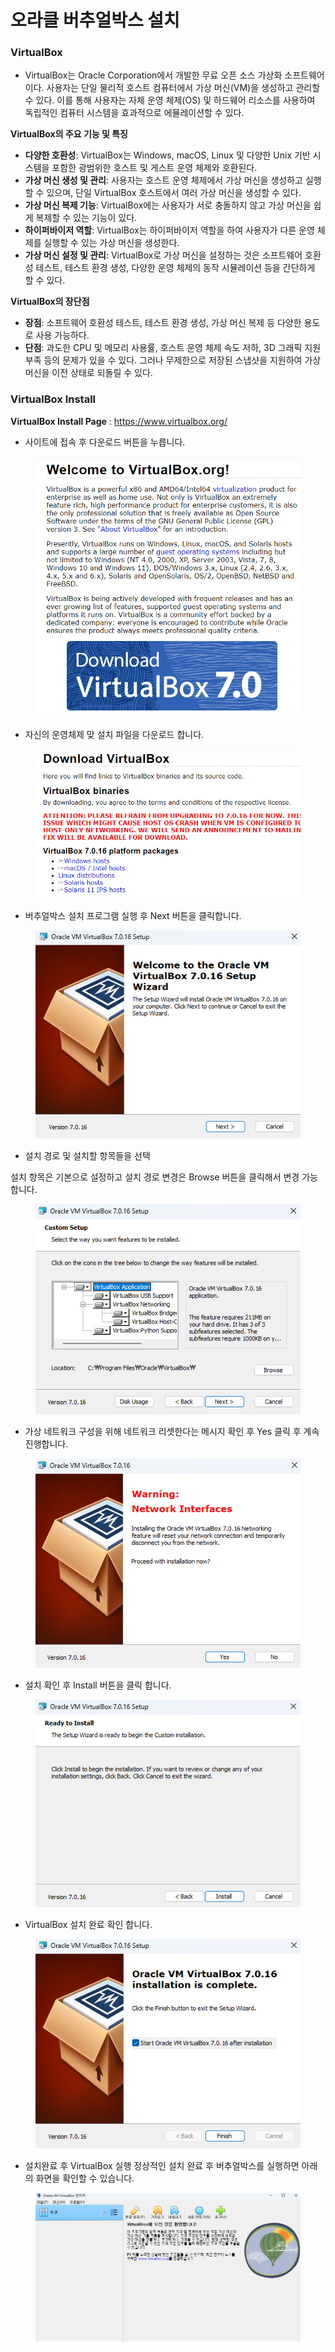 # 오라클 버추얼박스 설치

### VirtualBox

* VirtualBox는 Oracle Corporation에서 개발한 무료 오픈 소스 가상화 소프트웨어이다. 사용자는 단일 물리적 호스트 컴퓨터에서 가상 머신(VM)을 생성하고 관리할 수 있다. 이를 통해 사용자는 자체 운영 체제(OS) 및 하드웨어 리소스를 사용하여 독립적인 컴퓨터 시스템을 효과적으로 에뮬레이션할 수 있다.

**VirtualBox의 주요 기능 및 특징**

* **다양한 호환성**: VirtualBox는 Windows, macOS, Linux 및 다양한 Unix 기반 시스템을 포함한 광범위한 호스트 및 게스트 운영 체제와 호환된다.
* **가상 머신 생성 및 관리**: 사용자는 호스트 운영 체제에서 가상 머신을 생성하고 실행할 수 있으며, 단일 VirtualBox 호스트에서 여러 가상 머신을 생성할 수 있다.
* **가상 머신 복제 기능**: VirtualBox에는 사용자가 서로 충돌하지 않고 가상 머신을 쉽게 복제할 수 있는 기능이 있다.
* **하이퍼바이저 역할**: VirtualBox는 하이퍼바이저 역할을 하여 사용자가 다른 운영 체제를 실행할 수 있는 가상 머신을 생성한다.
* **가상 머신 설정 및 관리**: VirtualBox로 가상 머신을 설정하는 것은 소프트웨어 호환성 테스트, 테스트 환경 생성, 다양한 운영 체제의 동작 시뮬레이션 등을 간단하게 할 수 있다.

**VirtualBox의 장단점**

* **장점**: 소프트웨어 호환성 테스트, 테스트 환경 생성, 가상 머신 복제 등 다양한 용도로 사용 가능하다.
* **단점**: 과도한 CPU 및 메모리 사용률, 호스트 운영 체제 속도 저하, 3D 그래픽 지원 부족 등의 문제가 있을 수 있다. 그러나 무제한으로 저장된 스냅샷을 지원하여 가상 머신을 이전 상태로 되돌릴 수 있다.

### VirtualBox Install

**VirtualBox Install Page** : https://www.virtualbox.org/

* 사이트에 접속 후 다운로드 버튼을 누릅니다.

<figure><img src="../../.gitbook/assets/1-1 (1).png" alt=""><figcaption></figcaption></figure>

* 자신의 운영체제 맞 설치 파일을 다운로드 합니다.

<figure><img src="../../.gitbook/assets/1-2 (1).png" alt=""><figcaption></figcaption></figure>

* 버추얼박스 설치 프로그램 실행 후 Next 버튼을 클릭합니다.

<figure><img src="../../.gitbook/assets/1-3 (1).png" alt=""><figcaption></figcaption></figure>

* 설치 경로 및 설치할 항목들을 선택

설치 항목은 기본으로 설정하고 설치 경로 변경은 Browse 버튼을 클릭해서 변경 가능합니다.

<figure><img src="../../.gitbook/assets/1-4 (1).png" alt=""><figcaption></figcaption></figure>

* 가상 네트워크 구성을 위해 네트워크 리셋한다는 메시지 확인 후 Yes 클릭 후 계속 진행합니다.

<figure><img src="../../.gitbook/assets/1-5 (1).png" alt=""><figcaption></figcaption></figure>

* 설치 확인 후 Install 버튼을 클릭 합니다.

<figure><img src="../../.gitbook/assets/1-6 (1).png" alt=""><figcaption></figcaption></figure>

* VirtualBox 설치 완료 확인 합니다.

<figure><img src="../../.gitbook/assets/1-7 (1).png" alt=""><figcaption></figcaption></figure>

* 설치완료 후 VirtualBox 실행 정상적인 설치 완료 후 버추얼박스를 실행하면 아래의 화면을 확인할 수 있습니다.

<figure><img src="../../.gitbook/assets/1-8 (1).png" alt=""><figcaption></figcaption></figure>
